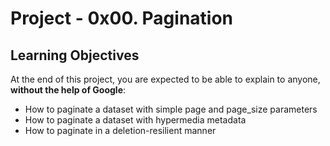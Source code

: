 # Project - 0x00. Pagination

## Learning Objectives
At the end of this project, you are expected to be able to explain to anyone,
**without the help of Google**:

- How to paginate a dataset with simple page and page_size parameters
- How to paginate a dataset with hypermedia metadata
- How to paginate in a deletion-resilient manner
